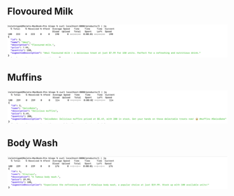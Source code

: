 
## Flovoured Milk
![img.png](img.png)

## Muffins
![img_1.png](img_1.png)

## Body Wash
![img_2.png](img_2.png)